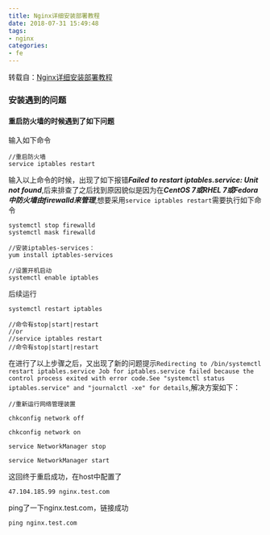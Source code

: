 ```yaml
---
title: Nginx详细安装部署教程
date: 2018-07-31 15:49:48
tags: 
- nginx 
categories: 
- fe
---
```

转载自：[Nginx详细安装部署教程](https://www.cnblogs.com/taiyonghai/p/6728707.html)
### 安装遇到的问题
#### 重启防火墙的时候遇到了如下问题
输入如下命令
```shell
//重启防火墙
service iptables restart
```
输入以上命令的时候，出现了如下报错***Failed to restart iptables.service: Unit not found***,后来排查了之后找到原因貌似是因为在***CentOS 7或RHEL 7或Fedora中防火墙由firewalld来管理***,想要采用`service iptables restart`需要执行如下命令
```shell
systemctl stop firewalld
systemctl mask firewalld

//安装iptables-services：
yum install iptables-services

//设置开机启动
systemctl enable iptables
```
后续运行
```shell
systemctl restart iptables

//命令有stop|start|restart
//or
//service iptables restart
//命令有stop|start|restart
```
在进行了以上步骤之后，又出现了新的问题提示`Redirecting to /bin/systemctl restart iptables.service
Job for iptables.service failed because the control process exited with error code.See "systemctl status iptables.service" and "journalctl -xe" for details`,解决方案如下：
```shell
//重新运行网络管理装置

chkconfig network off

chkconfig network on

service NetworkManager stop

service NetworkManager start
```
这回终于重启成功，在host中配置了

```text
47.104.185.99 nginx.test.com
```
ping了一下nginx.test.com，链接成功

```shell
ping nginx.test.com

```
